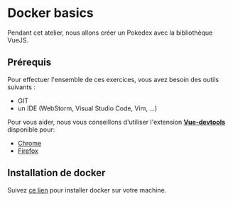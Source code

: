 # Docker basics

Pendant cet atelier, nous allons créer un Pokedex avec la bibliothèque VueJS.

## Prérequis

Pour effectuer l'ensemble de ces exercices, vous avez besoin des outils suivants :

- GIT
- un IDE (WebStorm, Visual Studio Code, Vim, ...)

Pour vous aider, nous vous conseillons d'utiliser l'extension [**Vue-devtools**](https://github.com/vuejs/vue-devtools) disponible pour:

- [Chrome](https://chrome.google.com/webstore/detail/vuejs-devtools/nhdogjmejiglipccpnnnanhbledajbpd)
- [Firefox](https://addons.mozilla.org/en-US/firefox/addon/vue-js-devtools/)

## Installation de docker

Suivez [ce lien](https://hub.docker.com/?overlay=onboarding) pour installer docker sur votre machine.
